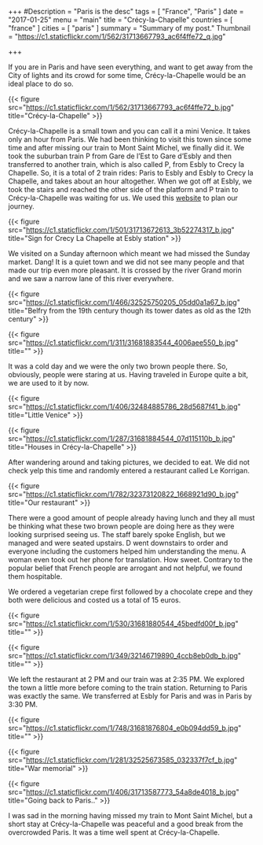 +++
#Description = "Paris is the desc"
tags = [ "France", "Paris" ]
date = "2017-01-25"
menu = "main"
title = "Crécy-la-Chapelle"
countries = [ "france" ]
cities = [ "paris" ]
summary = "Summary of my post."
Thumbnail = "https://c1.staticflickr.com/1/562/31713667793_ac6f4ffe72_q.jpg"

+++

If you are in Paris and have seen everything, and want to get away from the City of lights and its crowd for some time, Crécy-la-Chapelle would be an ideal place to do so.

{{< figure src="https://c1.staticflickr.com/1/562/31713667793_ac6f4ffe72_b.jpg" title="Crécy-la-Chapelle" >}}

Crécy-la-Chapelle is a small town and you can call it a mini Venice. It takes only an hour from Paris. We had been thinking to visit this town since some time and after missing our train to Mont Saint Michel, we finally did it. We took the suburban train P from Gare de l’Est to Gare d’Esbly and then transferred to another train, which is also called P, from Esbly to Crecy la Chapelle. So, it is a total of 2 train rides: Paris to Esbly and Esbly to Crecy la Chapelle, and takes about an hour altogether. When we got off at Esbly, we took the stairs and reached the other side of the platform and P train to Crécy-la-Chapelle was waiting for us. We used this [website](https://www.transilien.com/fr/itineraire/arrivee-CRECY%20LA%20CHAPELLE-2.905289258408-48.859285194029) to plan our journey.

{{< figure src="https://c1.staticflickr.com/1/501/31713672613_3b52274317_b.jpg" title="Sign for Crecy La Chapelle at Esbly station" >}}

We visited on a Sunday afternoon which meant we had missed the Sunday market. Dang! It is a quiet town and we did not see many people and that made our trip even more pleasant. It is crossed by the river Grand morin and we saw a narrow lane of this river everywhere.

{{< figure src="https://c1.staticflickr.com/1/466/32525750205_05dd0a1a67_b.jpg" title="Belfry from the 19th century though its tower dates as old as the 12th century" >}}

{{< figure src="https://c1.staticflickr.com/1/311/31681883544_4006aee550_b.jpg" title="" >}}

It was a cold day and we were the only two brown people there. So, obviously, people were staring at us. Having traveled in Europe quite a bit, we are used to it by now.

{{< figure src="https://c1.staticflickr.com/1/406/32484885786_28d5687f41_b.jpg" title="Little Venice" >}}

{{< figure src="https://c1.staticflickr.com/1/287/31681884544_07d115110b_b.jpg" title="Houses in Crécy-la-Chapelle" >}}

After wandering around and taking pictures, we decided to eat. We did not check yelp this time and randomly entered a restaurant called Le Korrigan.

{{< figure src="https://c1.staticflickr.com/1/782/32373120822_1668921d90_b.jpg" title="Our restaurant" >}}

There were a good amount of people already having lunch and they all must be thinking what these two brown people are doing here as they were looking surprised seeing us. The staff barely spoke English, but we managed and were seated upstairs. D went downstairs to order and everyone including the customers helped him understanding the menu. A woman even took out her phone for translation. How sweet. Contrary to the popular belief that French people are arrogant and not helpful, we found them hospitable.

We ordered a vegetarian crepe first followed by a chocolate crepe and they both were delicious and costed us a total of 15 euros.

{{< figure src="https://c1.staticflickr.com/1/530/31681880544_45bedfd00f_b.jpg" title="" >}}

{{< figure src="https://c1.staticflickr.com/1/349/32146719890_4ccb8eb0db_b.jpg" title="" >}}

We left the restaurant at 2 PM and our train was at 2:35 PM. We explored the town a little more before coming to the train station. Returning to Paris was exactly the same. We transferred at Esbly for Paris and was in Paris by 3:30 PM.

{{< figure src="https://c1.staticflickr.com/1/748/31681876804_e0b094dd59_b.jpg" title="" >}}

{{< figure src="https://c1.staticflickr.com/1/281/32525673585_032337f7cf_b.jpg" title="War memorial" >}}

{{< figure src="https://c1.staticflickr.com/1/406/31713587773_54a8de4018_b.jpg" title="Going back to Paris.." >}}

I was sad in the morning having missed my train to Mont Saint Michel, but a short stay at Crécy-la-Chapelle was peaceful and a good break from the overcrowded Paris. It was a time well spent at Crécy-la-Chapelle.
